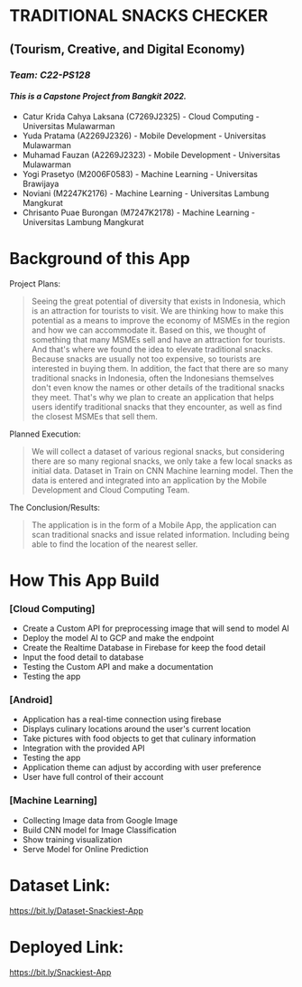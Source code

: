 # TRADITIONAL SNACKS CHECKER
## (Tourism, Creative, and Digital Economy)
### _Team: C22-PS128_


#### _This is a Capstone Project from Bangkit 2022._
- Catur Krida Cahya Laksana (C7269J2325) - Cloud Computing - Universitas Mulawarman
- Yuda Pratama (A2269J2326) - Mobile Development - Universitas Mulawarman
- Muhamad Fauzan (A2269J2323) - Mobile Development - Universitas Mulawarman
- Yogi Prasetyo (M2006F0583) - Machine Learning - Universitas Brawijaya
- Noviani (M2247K2176) - Machine Learning - Universitas Lambung Mangkurat
- Chrisanto Puae Burongan (M7247K2178) - Machine Learning - Universitas Lambung Mangkurat

# Background of this App
Project Plans:
> Seeing the great potential of diversity that exists in Indonesia, which is an attraction for tourists to visit. We are thinking how to make this potential as a means to improve the economy of MSMEs in the region and how we can accommodate it.
Based on this, we thought of something that many MSMEs sell and have an attraction for tourists. And that's where we found the idea to elevate traditional snacks. Because snacks are usually not too expensive, so tourists are interested in buying them.
In addition, the fact that there are so many traditional snacks in Indonesia, often the Indonesians themselves don't even know the names or other details of the traditional snacks they meet. That's why we plan to create an application that helps users identify traditional snacks that they encounter, as well as find the closest MSMEs that sell them.

Planned Execution:
> We will collect a dataset of various regional snacks, but considering there are so many regional snacks, we only take a few local snacks as initial data.
Dataset in Train on CNN Machine learning model. Then the data is entered and integrated into an application by the Mobile Development and Cloud Computing Team.

The Conclusion/Results:
> The application is in the form of a Mobile App, the application can scan traditional snacks and issue related information. Including being able to find the location of the nearest seller.

# How This App Build
### [Cloud Computing]
- Create a Custom API for preprocessing image that will send to model AI
- Deploy the model AI to GCP and make the endpoint
- Create the Realtime Database in Firebase for keep the food detail
- Input the food detail to database
- Testing the Custom API and make a documentation
- Testing the app

### [Android]
- Application has a real-time connection using firebase
- Displays culinary locations around the user's current location
- Take pictures with food objects to get that culinary information
- Integration with the provided API
- Testing the app
- Application theme can adjust by according with user preference
- User have full control of their account

### [Machine Learning]
- Collecting Image data from Google Image 
- Build CNN model for Image Classification
- Show training visualization 
- Serve Model for Online Prediction

# Dataset Link:  
https://bit.ly/Dataset-Snackiest-App 

# Deployed Link: 
https://bit.ly/Snackiest-App 
